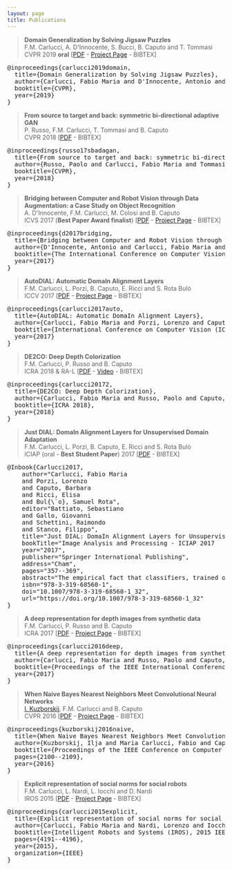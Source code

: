 ```yaml
---
layout: page
title: Publications
---
```

> **Domain Generalization by Solving Jigsaw Puzzles**  
F.M. Carlucci, A. D'Innocente, S. Bucci, B. Caputo and T. Tommasi  
CVPR 2019 **oral** [<a href="https://arxiv.org/pdf/1903.06864">PDF</a> - <a href="https://github.com/fmcarlucci/JigenDG">Project Page</a> - <span class="bibtex">BIBTEX</span>]

<pre class="bibitem">
@inproceedings{carlucci2019domain,
  title={Domain Generalization by Solving Jigsaw Puzzles},
  author={Carlucci, Fabio Maria and D'Innocente, Antonio and Bucci, Silvia and Caputo, Barbara and Tommasi, Tatiana},
  booktitle={CVPR},
  year={2019}
}
</pre>


> **From source to target and back: symmetric bi-directional adaptive GAN**  
P. Russo, F.M. Carlucci, T. Tommasi and B. Caputo  
CVPR 2018 [<a href="https://arxiv.org/pdf/1705.08824">PDF</a> - <span class="bibtex">BIBTEX</span>]

<pre class="bibitem">
@inproceedings{russo17sbadagan,
  title={From source to target and back: symmetric bi-directional adaptive GAN},
  author={Russo, Paolo and Carlucci, Fabio Maria and Tommasi, Tatiana and Caputo, Barbara},
  booktitle={CVPR},
  year={2018}
}
</pre>

> **Bridging between Computer and Robot Vision through Data Augmentation: a Case Study on Object Recognition**  
A. D'Innocente, F.M. Carlucci, M. Colosi and B. Caputo  
ICVS 2017 (**Best Paper Award finalist**) [<a href="https://arxiv.org/pdf/1705.02139">PDF</a> - <a href="https://sites.google.com/view/robocrop/">Project Page</a> - <span class="bibtex">BIBTEX</span>]

<pre class="bibitem">
@inproceedings{d2017bridging,
  title={Bridging between Computer and Robot Vision through Data Augmentation: a Case Study on Object Recognition},
  author={D'Innocente, Antonio and Carlucci, Fabio Maria and Colosi, Mirco and Caputo, Barbara},
  booktitle={The International Conference on Computer Vision Systems, ICVS},
  year={2017}
}
</pre>

> **AutoDIAL: Automatic DomaIn Alignment Layers**  
F.M. Carlucci, L. Porzi, B. Caputo, E. Ricci and S. Rota Bulò  
ICCV 2017 [<a href="https://arxiv.org/pdf/1704.08082">PDF</a> - <a href="https://github.com/ducksoup/autodial">Project Page</a> - <span class="bibtex">BIBTEX</span>]

<pre class="bibitem">
@inproceedings{carlucci2017auto,
  title={AutoDIAL: Automatic DomaIn Alignment Layers},
  author={Carlucci, Fabio Maria and Porzi, Lorenzo and Caputo, Barbara and Ricci, Elisa and Bulo, Samuel Rota},
  booktitle={International Conference on Computer Vision (ICCV)},
  year={2017}
}
</pre>

> **DE2CO: Deep Depth Colorization**  
F.M. Carlucci, P. Russo and B. Caputo  
ICRA 2018 & RA-L [<a href="https://arxiv.org/pdf/1703.10881">PDF</a> - <a href="https://www.youtube.com/watch?v=0AWhxpoSKP8">Video</a> - <span class="bibtex">BIBTEX</span>]

<pre class="bibitem">
@inproceedings{carlucci20172,
  title={DE2CO: Deep Depth Colorization},
  author={Carlucci, Fabio Maria and Russo, Paolo and Caputo, Barbara},
  booktitle={ICRA 2018},
  year={2018}
}
</pre>

> **Just DIAL: DomaIn Alignment Layers for Unsupervised Domain Adaptation**  
F.M. Carlucci, L. Porzi, B. Caputo, E. Ricci and S. Rota Bulò  
ICIAP (oral - **Best Student Paper**) 2017 [<a href="https://arxiv.org/pdf/1702.06332">PDF</a> - <span class="bibtex">BIBTEX</span>]

<pre class="bibitem">
@Inbook{Carlucci2017,
    author="Carlucci, Fabio Maria
    and Porzi, Lorenzo
    and Caputo, Barbara
    and Ricci, Elisa
    and Bul{\`o}, Samuel Rota",
    editor="Battiato, Sebastiano
    and Gallo, Giovanni
    and Schettini, Raimondo
    and Stanco, Filippo",
    title="Just DIAL: DomaIn Alignment Layers for Unsupervised Domain Adaptation",
    bookTitle="Image Analysis and Processing - ICIAP 2017          : 19th International Conference, Catania, Italy, September 11-15, 2017, Proceedings, Part I",
    year="2017",
    publisher="Springer International Publishing",
    address="Cham",
    pages="357--369",
    abstract="The empirical fact that classifiers, trained on given data collections, perform poorly when tested on data acquired in different settings is theoretically explained in domain adaptation through a shift among distributions of the source and target domains. Alleviating the domain shift problem, especially in the challenging setting where no labeled data are available for the target domain, is paramount for having visual recognition systems working in the wild. As the problem stems from a shift among distributions, intuitively one should try to align them. In the literature, this has resulted in a stream of works attempting to align the feature representations learned from the source and target domains by introducing appropriate regularization terms in the objective function. In this work we propose a different strategy and we act directly at the distribution level by introducing DomaIn Alignment Layers (DIAL) which reduce the domain shift by matching the source and target feature distributions to a canonical one. Our experimental evaluation, conducted on a widely used public benchmark, demonstrates the advantages of the proposed domain adaptation strategy.",
    isbn="978-3-319-68560-1",
    doi="10.1007/978-3-319-68560-1_32",
    url="https://doi.org/10.1007/978-3-319-68560-1_32"
}
</pre>

> **A deep representation for depth images from synthetic data**  
F.M. Carlucci, P. Russo and B. Caputo  
ICRA 2017 [<a href="https://arxiv.org/pdf/1609.09713">PDF</a> - <a href="https://sites.google.com/site/vandaldepthnet/">Project Page</a> - <span class="bibtex">BIBTEX</span>]

<pre class="bibitem">
@inproceedings{carlucci2016deep,
  title={A deep representation for depth images from synthetic data},
  author={Carlucci, Fabio Maria and Russo, Paolo and Caputo, Barbara},
  booktitle={Proceedings of the IEEE International Conference on Robotics and Automation, ICRA 2017},
  year={2017}
}
</pre>

> **When Naive Bayes Nearest Neighbors Meet Convolutional Neural Networks**  
[I. Kuzborskij](http://idiap.ch/~ikuzbor/), F.M. Carlucci and B. Caputo  
CVPR 2016 [<a href="http://www.cv-foundation.org/openaccess/content_cvpr_2016/papers/Kuzborskij_When_Naive_Bayes_CVPR_2016_paper.pdf">PDF</a> - <a href="https://sites.google.com/site/nbnncnn/">Project Page</a> - <span class="bibtex">BIBTEX</span>]

<pre class="bibitem">
@inproceedings{kuzborskij2016naive,
  title={When Naive Bayes Nearest Neighbors Meet Convolutional Neural Networks},
  author={Kuzborskij, Ilja and Maria Carlucci, Fabio and Caputo, Barbara},
  booktitle={Proceedings of the IEEE Conference on Computer Vision and Pattern Recognition},
  pages={2100--2109},
  year={2016}
}
</pre>

> **Explicit representation of social norms for social robots**  
F.M. Carlucci, L. Nardi, L. Iocchi and D. Nardi  
IROS 2015 [<a href="http://www.dis.uniroma1.it/~iocchi/publications/iocchi-iros15.pdf">PDF</a> - <a href="https://sites.google.com/site/socialrobotplanning/">Project Page</a> - <span class="bibtex">BIBTEX</span>]

<pre class="bibitem">
@inproceedings{carlucci2015explicit,
  title={Explicit representation of social norms for social robots},
  author={Carlucci, Fabio Maria and Nardi, Lorenzo and Iocchi, Luca and Nardi, Daniele},
  booktitle={Intelligent Robots and Systems (IROS), 2015 IEEE/RSJ International Conference on},
  pages={4191--4196},
  year={2015},
  organization={IEEE}
}
</pre>
<script>
$(document).ready(function(){
  $('span.bibtex').attr('title', 'Shows bibtex entry');
  $('span.bibtex').append('<img class="clipboard" src="{{ site.baseurl }}/public/images/clipboard.png"/>');
  $('span.bibtex img').attr('title', 'Copy bibtex entry'); 
  // adding target attr
  $('a:contains("PDF")').attr('target','_blank');
  $('a:contains("Project Page")').attr('target','_blank');
  // handling bibtex items
  $('span.bibtex').click(function(){
    var bibitem = $(this).parents('blockquote').next('.bibitem');
    bibitem.toggle();
  });

  $('img.clipboard').click(function(){
    var bibitem = $(this).parents('blockquote').next('.bibitem');
    copyToClipboard(bibitem.text());
    var pbloc = $(this).parents('p');
    var copiedText = $('<span> - Copied! </span>').fadeOut(2000, function(){$(this).remove()});
    pbloc.append(copiedText);
  });
});
</script>
